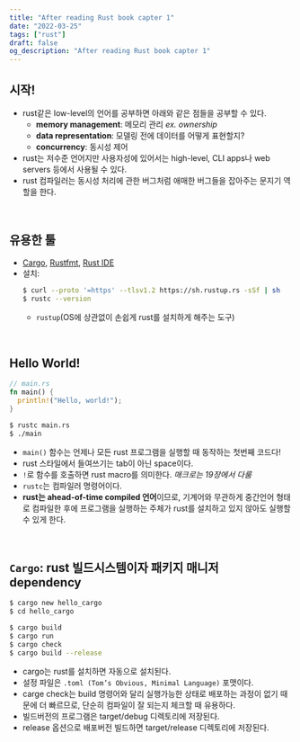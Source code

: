 ```yaml
---
title: "After reading Rust book capter 1"
date: "2022-03-25"
tags: ["rust"]
draft: false
og_description: "After reading Rust book capter 1"
---
```


## 시작!

- rust같은 low-level의 언어를 공부하면 아래와 같은 점들을 공부할 수 있다.
  - **memory management**: 메모리 관리 _ex. ownership_
  - **data representation**: 모델링 전에 데이터를 어떻게 표현할지?
  - **concurrency**: 동시성 제어
- rust는 저수준 언어지만 사용자성에 있어서는 high-level, CLI apps나 web servers 등에서 사용될 수 있다.
- rust 컴파일러는 동시성 처리에 관한 버그처럼 애매한 버그들을 잡아주는 문지기 역할을 한다.

<br />

## 유용한 툴

- [Cargo](https://www.npmjs.com/package/cargo), [Rustfmt](https://github.com/rust-lang/rustfmt), [Rust IDE](https://rls.booyaa.wtf/)
- 설치:
  ```sh
  $ curl --proto '=https' --tlsv1.2 https://sh.rustup.rs -sSf | sh
  $ rustc --version
  ```
  - `rustup`(OS에 상관없이 손쉽게 rust를 설치하게 해주는 도구)

<br />

## Hello World!

```rust
// main.rs
fn main() {
  println!("Hello, world!");
}
```

```sh
$ rustc main.rs
$ ./main
```

- `main()` 함수는 언제나 모든 rust 프로그램을 실행할 때 동작하는 첫번째 코드다!
- rust 스타일에서 들여쓰기는 tab이 아닌 space이다.
- `!`로 함수를 호출하면 rust macro를 의미한다. _매크로는 19장에서 다룸_
- `rustc`는 컴파일러 명령어이다.
- **rust는 ahead-of-time compiled 언어**이므로, 기계어와 무관하게 중간언어 형태로 컴파일한 후에 프로그램을 실행하는 주체가 rust를 설치하고 있지 않아도 실행할 수 있게 한다.

<br />

## `Cargo`: rust 빌드시스템이자 패키지 매니저 dependency

```sh
$ cargo new hello_cargo
$ cd hello_cargo
```

```sh
$ cargo build
$ cargo run
$ cargo check
$ cargo build --release
```

- cargo는 rust를 설치하면 자동으로 설치된다.
- 설정 파일은 `.toml (Tom’s Obvious, Minimal Language)` 포맷이다.
- carge check는 build 명령어와 달리 실행가능한 상태로 배포하는 과정이 없기 때문에 더 빠르므로, 단순히 컴파일이 잘 되는지 체크할 때 유용하다.
- 빌드버전의 프로그램은 target/debug 디렉토리에 저장된다.
- release 옵션으로 배포버전 빌드하면 target/release 디렉토리에 저장된다.
